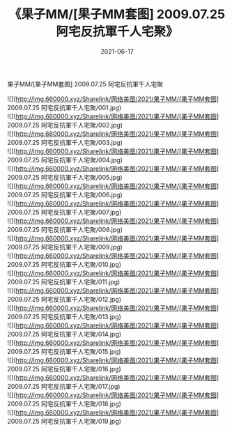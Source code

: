 ﻿---
layout: post
title:  《果子MM/[果子MM套图] 2009.07.25 阿宅反抗軍千人宅聚》
date:   2021-06-17
img: http://img.660000.xyz/Sharelink/网络美图/2021/果子MM/[果子MM套图] 2009.07.25 阿宅反抗軍千人宅聚/000.jpg
categories: [美女, 清纯, 唯美]
---

果子MM/[果子MM套图] 2009.07.25 阿宅反抗軍千人宅聚

 ![](http://img.660000.xyz/Sharelink/网络美图/2021/果子MM/[果子MM套图] 2009.07.25 阿宅反抗軍千人宅聚/001.jpg) <br>![](http://img.660000.xyz/Sharelink/网络美图/2021/果子MM/[果子MM套图] 2009.07.25 阿宅反抗軍千人宅聚/002.jpg) <br>![](http://img.660000.xyz/Sharelink/网络美图/2021/果子MM/[果子MM套图] 2009.07.25 阿宅反抗軍千人宅聚/003.jpg) <br>![](http://img.660000.xyz/Sharelink/网络美图/2021/果子MM/[果子MM套图] 2009.07.25 阿宅反抗軍千人宅聚/004.jpg) <br>![](http://img.660000.xyz/Sharelink/网络美图/2021/果子MM/[果子MM套图] 2009.07.25 阿宅反抗軍千人宅聚/005.jpg) <br>![](http://img.660000.xyz/Sharelink/网络美图/2021/果子MM/[果子MM套图] 2009.07.25 阿宅反抗軍千人宅聚/006.jpg) <br>![](http://img.660000.xyz/Sharelink/网络美图/2021/果子MM/[果子MM套图] 2009.07.25 阿宅反抗軍千人宅聚/007.jpg) <br>![](http://img.660000.xyz/Sharelink/网络美图/2021/果子MM/[果子MM套图] 2009.07.25 阿宅反抗軍千人宅聚/008.jpg) <br>![](http://img.660000.xyz/Sharelink/网络美图/2021/果子MM/[果子MM套图] 2009.07.25 阿宅反抗軍千人宅聚/009.jpg) <br>![](http://img.660000.xyz/Sharelink/网络美图/2021/果子MM/[果子MM套图] 2009.07.25 阿宅反抗軍千人宅聚/010.jpg) <br>![](http://img.660000.xyz/Sharelink/网络美图/2021/果子MM/[果子MM套图] 2009.07.25 阿宅反抗軍千人宅聚/011.jpg) <br>![](http://img.660000.xyz/Sharelink/网络美图/2021/果子MM/[果子MM套图] 2009.07.25 阿宅反抗軍千人宅聚/012.jpg) <br>![](http://img.660000.xyz/Sharelink/网络美图/2021/果子MM/[果子MM套图] 2009.07.25 阿宅反抗軍千人宅聚/013.jpg) <br>![](http://img.660000.xyz/Sharelink/网络美图/2021/果子MM/[果子MM套图] 2009.07.25 阿宅反抗軍千人宅聚/014.jpg) <br>![](http://img.660000.xyz/Sharelink/网络美图/2021/果子MM/[果子MM套图] 2009.07.25 阿宅反抗軍千人宅聚/015.jpg) <br>![](http://img.660000.xyz/Sharelink/网络美图/2021/果子MM/[果子MM套图] 2009.07.25 阿宅反抗軍千人宅聚/016.jpg) <br>![](http://img.660000.xyz/Sharelink/网络美图/2021/果子MM/[果子MM套图] 2009.07.25 阿宅反抗軍千人宅聚/017.jpg) <br>![](http://img.660000.xyz/Sharelink/网络美图/2021/果子MM/[果子MM套图] 2009.07.25 阿宅反抗軍千人宅聚/018.jpg) <br>![](http://img.660000.xyz/Sharelink/网络美图/2021/果子MM/[果子MM套图] 2009.07.25 阿宅反抗軍千人宅聚/019.jpg) <br>